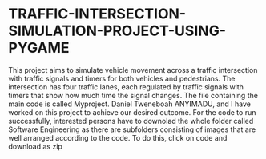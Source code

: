 # TRAFFIC-INTERSECTION-SIMULATION-PROJECT-USING-PYGAME
This project aims to simulate vehicle movement across a traffic intersection with traffic signals and timers for both vehicles and pedestrians. The intersection has four traffic lanes, each regulated by traffic signals with timers that show how much time the signal changes.
The file containing the main code is called Myproject.
Daniel Tweneboah ANYIMADU, and I have worked on this project to achieve our desired outcome.
For the code to run successfully, interested persons have to downolad the whole folder called Software Engineering as there are subfolders consisting of images that are well arranged according to the code. To do this, click on code and download as zip

